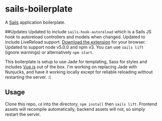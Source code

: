# sails-boilerplate

A [Sails](http://sailsjs.org) application boilerplate.

##Updates
Updated to include `sails-hook-autoreload` which is a Sails JS hook to autoreload controllers and models when changed.
Updated to include LiveReload support. [Download the extension](http://livereload.com/extensions/) for your browser.
Updated to support node v5.0.0 and npm v3. You can use `sails lift` (ignore warnings) or alternatively `npm start`.

This boilerplate is setup to use Jade for templating, Sass for styles and includes [Vue.js](http://vuejs.org/) out of the box. I'm working on replacing Jade with Nunjucks, and have it working locally except for reliable reloading without restarting the server. :(

## Usage
Clone this repo, `cd` into the directory, `npm install` then `sails lift`.
Frontend assets will recompile automatically, backend assets will not, so simply restart the server.
